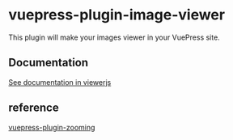 # vuepress-plugin-image-viewer

This plugin will make your images viewer in your VuePress site.

## Documentation

[See documentation in viewerjs](https://github.com/fengyuanchen/viewerjs#options)

## reference

[ vuepress-plugin-zooming ](https://github.com/vuepress/vuepress-community/tree/main/packages/vuepress-plugin-zooming)

